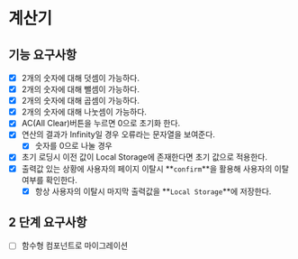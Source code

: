 # 계산기

## 기능 요구사항

- [x] 2개의 숫자에 대해 덧셈이 가능하다.
- [x] 2개의 숫자에 대해 뺄셈이 가능하다.
- [x] 2개의 숫자에 대해 곱셈이 가능하다.
- [x] 2개의 숫자에 대해 나눗셈이 가능하다.
- [x] AC(All Clear)버튼을 누르면 0으로 초기화 한다.
- [x] 연산의 결과가 Infinity일 경우 오류라는 문자열을 보여준다.
  - [x] 숫자를 0으로 나눌 경우
- [x] 초기 로딩시 이전 값이 Local Storage에 존재한다면 초기 값으로 적용한다.
- [x] 출력값 있는 상황에 사용자의 페이지 이탈시 **`confirm`**을 활용해 사용자의 이탈 여부를 확인한다.
  - [x] 항상 사용자의 이탈시 마지막 출력값을 **`Local Storage`**에 저장한다.

## 2 단계 요구사항

- [ ] 함수형 컴포넌트로 마이그레이션
